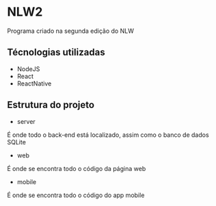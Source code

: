 # NLW2
Programa criado na segunda edição do NLW

## Técnologias utilizadas
* NodeJS  
* React  
* ReactNative

## Estrutura do projeto

* server

É onde todo o back-end está localizado, assim como o banco de dados SQLite

* web

É onde se encontra todo o código da página web

* mobile

É onde se encontra todo o código do app mobile
